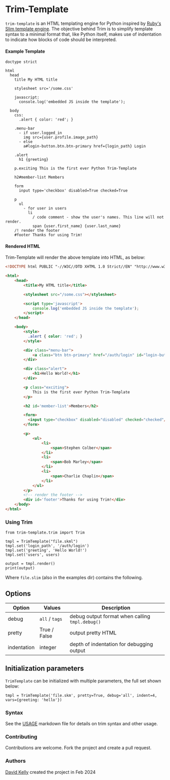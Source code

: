 # Trim-Template

`trim-template` is an HTML templating engine for Python inspired by [Ruby's Slim template engine](https://github.com/slim-template/slim).
The objective behind Trim is to simplify template syntax to a minimal format that, like Python itself,
makes use of indentation to indicate how blocks of code should be interpreted.

#### Example Template


```slim
doctype strict

html
  head
    title My HTML title

    stylesheet src='/some.css'

    javascript:
      console.log('embedded JS inside the template');

  body
    css:
      .alert { color: 'red'; }

    .menu-bar
      - if user.logged_in
        img src={user.profile.image_path}
      - else
        a#login-button.btn.btn-primary href={login_path} Login

    .alert
      h1 {greeting}

    p.exciting This is the first ever Python Trim-Template

    h2#member-list Members

    form
      input type='checkbox' disabled=True checked=True

    p
      ul
        - for user in users
          li
            / code comment - show the user's names. This line will not render.
            span {user.first_name} {user.last_name}
    /! render the footer
    #footer Thanks for using Trim!
```

#### Rendered HTML

Trim-Template will render the above template into HTML, as below:

```html
<!DOCTYPE html PUBLIC "-//W3C//DTD XHTML 1.0 Strict//EN" "http://www.w3.org/TR/xhtml1/DTD/xhtml1-strict.dtd">

<html>
    <head>
        <title>My HTML title</title>

        <stylesheet src="/some.css"></stylesheet>

        <script type='javascript'>
            console.log('embedded JS inside the template');
        </script>
    </head>

    <body>
        <style>
          .alert { color: 'red'; }
        </style>

        <div class="menu-bar">
            <a class="btn btn-primary" href="/auth/login" id="login-button"/>Login</a>
        </div>

        <div class="alert">
            <h1>Hello World!</h1>
        </div>

        <p class="exciting">
            This is the first ever Python Trim-Template
        </p>

        <h2 id='member-list'>Members</h2>

        <form>
          <input type="checkbox" disabled="disabled" checked="checked"/>
        </form>

        <p>
            <ul>
                <li>
                    <span>Stephen Colber</span>
                </li>
                <li>
                    <span>Bob Marley</span>
                </li>
                <li>
                    <span>Charlie Chaplin</span>
                </li>
            </ul>
        </p>
        <!-- render the footer -->
        <div id='footer'>Thanks for using Trim!</div>
    </body>
</html>
```


### Using Trim


```
from trim-template.trim import Trim

tmpl = TrimTemplate("file.skml")
tmpl.set('login_path', '/auth/login')
tmpl.set('greeting', 'Hello World!')
tmpl.set('users', users)

output = tmpl.render()
print(output)
```

Where `file.slim` (also in the examples dir) contains the following.

## Options

| Option      | Values         | Description                                       |
|-------------|----------------|---------------------------------------------------|
| debug       | `all` / `tags` | debug output format when calling `tmpl.debug()` |
| pretty      | True / False   | output pretty HTML                                |
| indentation | integer        | depth of indentation for debugging output         |

## Initialization parameters

`TrimTemplate` can be initialized with multiple parameters, the full set shown below:

```
tmpl = TrimTemplate('file.skm', pretty=True, debug='all', indent=4, vars={greeting: 'hello'})
```

### Syntax

See the [USAGE](USAGE.md) markdown file for details on trim syntax and other usage.

### Contributing

Contributions are welcome.  Fork the project and create a pull request.

### Authors

[David Kelly](https://github.com/opensourceame) created the project in Feb 2024
